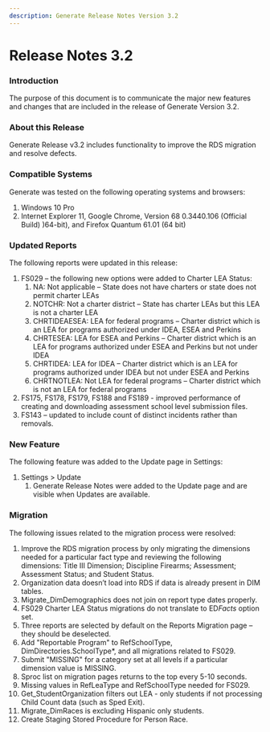 ```yaml
---
description: Generate Release Notes Version 3.2
---
```


# Release Notes 3.2

### Introduction <a href="#bookmark0" id="bookmark0"></a>

The purpose of this document is to communicate the major new features and changes that are included in the release of Generate Version 3.2.

### About this Release <a href="#bookmark1" id="bookmark1"></a>

Generate Release v3.2 includes functionality to improve the RDS migration and resolve defects.

### Compatible Systems <a href="#bookmark2" id="bookmark2"></a>

Generate was tested on the following operating systems and browsers:

1. Windows 10 Pro
2. Internet Explorer 11, Google Chrome, Version 68 0.3440.106 (Official Build) )64-bit), and Firefox Quantum 61.01 (64 bit)

### Updated Reports <a href="#bookmark3" id="bookmark3"></a>

The following reports were updated in this release:

1. FS029 – the following new options were added to Charter LEA Status:
   1. NA: Not applicable – State does not have charters or state does not permit charter LEAs
   2. NOTCHR: Not a charter district – State has charter LEAs but this LEA is not a charter LEA
   3. CHRTIDEAESEA: LEA for federal programs – Charter district which is an LEA for programs authorized under IDEA, ESEA and Perkins
   4. CHRTESEA: LEA for ESEA and Perkins – Charter district which is an LEA for programs authorized under ESEA and Perkins but not under IDEA
   5. CHRTIDEA: LEA for IDEA – Charter district which is an LEA for programs authorized under IDEA but not under ESEA and Perkins
   6. CHRTNOTLEA: Not LEA for federal programs – Charter district which is not an LEA for federal programs
2. FS175, FS178, FS179, FS188 and FS189 - improved performance of creating and downloading assessment school level submission files.
3. FS143 – updated to include count of distinct incidents rather than removals.

### New Feature <a href="#bookmark4" id="bookmark4"></a>

The following feature was added to the Update page in Settings:

1. Settings > Update
   1. Generate Release Notes were added to the Update page and are visible when Updates are available.

### Migration <a href="#bookmark5" id="bookmark5"></a>

The following issues related to the migration process were resolved:

1. Improve the RDS migration process by only migrating the dimensions needed for a particular fact type and reviewing the following dimensions: Title III Dimension; Discipline Firearms; Assessment; Assessment Status; and Student Status.
2. Organization data doesn’t load into RDS if data is already present in DIM tables.
3. Migrate\_DimDemographics does not join on report type dates properly.
4. FS029 Charter LEA Status migrations do not translate to E&#x44;_&#x46;acts_ option set.
5. Three reports are selected by default on the Reports Migration page – they should be deselected.
6. Add "Reportable Program" to RefSchoolType, DimDirectories.SchoolType\*, and all migrations related to FS029.
7. Submit "MISSING" for a category set at all levels if a particular dimension value is MISSING.
8. Sproc list on migration pages returns to the top every 5-10 seconds.
9. Missing values in RefLeaType and RefSchoolType needed for FS029.
10. Get\_StudentOrganization filters out LEA - only students if not processing Child Count data (such as Sped Exit).
11. Migrate\_DimRaces is excluding Hispanic only students.
12. Create Staging Stored Procedure for Person Race.
